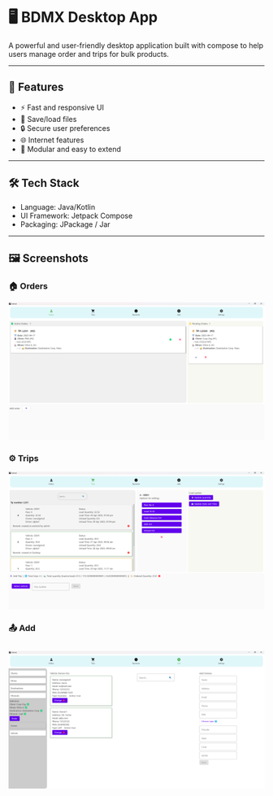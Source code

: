 # 🖥️ BDMX Desktop App

A powerful and user-friendly desktop application built with compose to help users manage order and trips for bulk products.

---

## 🚀 Features

- ⚡ Fast and responsive UI
- 📁 Save/load files
- 🔒 Secure user preferences
- 🌐 Internet features
- 🧩 Modular and easy to extend

---

## 🛠️ Tech Stack

- Language: Java/Kotlin
- UI Framework: Jetpack Compose
- Packaging: JPackage / Jar

---

## 🖼️ Screenshots
### 🏠 Orders
![Orders Screen](Screenshot2025-05-06121119.png)

### ⚙️ Trips
![Trips Screen](Screenshot2025-05-06121249.png)

### 📤 Add
![Add Screen](Screenshot2025-05-06121344.png)
---

